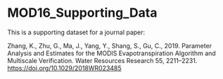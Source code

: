 # MOD16_Supporting_Data
This is a supporting dataset for a journal paper:

Zhang, K., Zhu, G., Ma, J., Yang, Y., Shang, S., Gu, C., 2019. Parameter Analysis and Estimates for the MODIS Evapotranspiration Algorithm and Multiscale Verification. Water Resources Research 55, 2211–2231. https://doi.org/10.1029/2018WR023485
